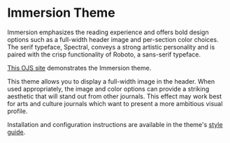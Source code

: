 # Immersion Theme

Immersion emphasizes the reading experience and offers bold design options such as a full-width header image and per-section color choices. The serif typeface, Spectral, conveys a strong artistic personality and is paired with the crisp functionality of Roboto, a sans-serif typeface. 

[This OJS site](https://demo.publicknowledgeproject.org/ojs3/demo/index.php/immersion) demonstrates the Immersion theme.

This theme allows you to display a full-width image in the header. When used appropriately, the image and color options can provide a striking aesthetic that will stand out from other journals. This effect may work best for arts and culture journals which want to present a more ambitious visual profile.

Installation and configuration instructions are available in the theme's [style guide](https://github.com/pkp/immersion/blob/main/README.md).
